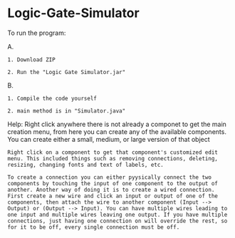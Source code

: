 # Logic-Gate-Simulator

To run the program:

  A.
  
    1. Download ZIP
    
    2. Run the "Logic Gate Simulator.jar"
    
  B.
  
    1. Compile the code yourself
    
    2. main method is in "Simulator.java"
    


Help:
	Right click anywhere there is not already a componet to get the main creation menu, from here you can create any of the available components. You can create either a small, medium, or large version of that object
	
	Right click on a component to get that component's customized edit menu. This included things such as removing connections, deleting, resizing, changing fonts and text of labels, etc.
	
	To create a connection you can either pyysically connect the two components by touching the input of one component to the output of another. Another way of doing it is to create a wired connection. First create a new wire and click an input or output of one of the components, then attach the wire to another component (Input --> Output) or (Output --> Input). You can have multiple wires leading to one input and multiple wires leaving one output. If you have multiple connections, just having one connection on will override the rest, so for it to be off, every single connection must be off. 
	
    
    
